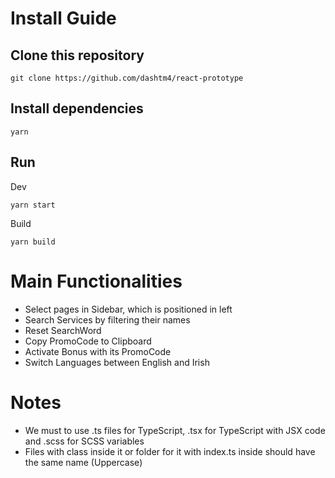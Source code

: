 # Install Guide

## Clone this repository

    git clone https://github.com/dashtm4/react-prototype

## Install dependencies

    yarn

## Run

Dev

    yarn start

Build

    yarn build

# Main Functionalities

- Select pages in Sidebar, which is positioned in left
- Search Services by filtering their names
- Reset SearchWord
- Copy PromoCode to Clipboard
- Activate Bonus with its PromoCode
- Switch Languages between English and Irish


# Notes

- We must to use .ts files for TypeScript, .tsx for TypeScript with JSX code and .scss for SCSS variables
- Files with class inside it or folder for it with index.ts inside should have the same name (Uppercase)
